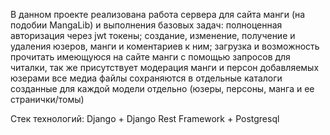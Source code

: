 В данном проекте реализована работа сервера для сайта манги (на подобии MangaLib) и выполнения базовых задач: полноценная авторизация через jwt токены; создание, изменение, получение и удаления юзеров, манги и коментариев к ним; загрузка и возможность  прочитать имеющуюся на сайте манги с помощью запросов для читалки, так же присутствует модерация манги и персон добавляемых юзерами
все медиа файлы сохраняются в отдельные каталоги созданные для каждой модели отдельно (юзеры, персоны, манга и ее странички/томы)

Стек технологий: Django + Django Rest Framework + Postgresql
